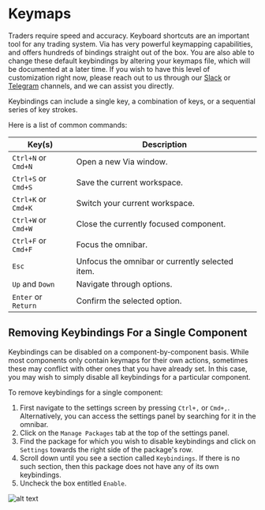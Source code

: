# Keymaps

Traders require speed and accuracy. Keyboard shortcuts are an important tool for any trading system. Via has very powerful keymapping capabilities, and offers hundreds of bindings straight out of the box. You are also able to change these default keybindings by altering your keymaps file, which will be documented at a later time. If you wish to have this level of customization right now, please reach out to us through our [Slack](https://slack.via.world/) or [Telegram](https://t.me/viaplatform) channels, and we can assist you directly.

Keybindings can include a single key, a combination of keys, or a sequential series of key strokes.

Here is a list of common commands:

| Key(s) | Description |
|--------|-------------|
| `Ctrl+N` or `Cmd+N` | Open a new Via window. |
| `Ctrl+S` or `Cmd+S` | Save the current workspace. |
| `Ctrl+K` or `Cmd+K` | Switch your current workspace. |
| `Ctrl+W` or `Cmd+W` | Close the currently focused component. |
| `Ctrl+F` or `Cmd+F` | Focus the omnibar. |
| `Esc` | Unfocus the omnibar or currently selected item. |
| `Up` and `Down` | Navigate through options. |
| `Enter` or `Return` | Confirm the selected option. |

## Removing Keybindings For a Single Component

Keybindings can be disabled on a component-by-component basis. While most components only contain keymaps for their own actions, sometimes these may conflict with other ones that you have already set. In this case, you may wish to simply disable all keybindings for a particular component.

To remove keybindings for a single component:

1. First navigate to the settings screen by pressing `Ctrl+,` or `Cmd+,`. Alternatively, you can access the settings panel by searching for it in the omnibar.
2. Click on the `Manage Packages` tab at the top of the settings panel.
3. Find the package for which you wish to disable keybindings and click on `Settings` towards the right side of the package's row.
4. Scroll down until you see a section called `Keybindings`. If there is no such section, then this package does not have any of its own keybindings.
5. Uncheck the box entitled `Enable`.

![alt text](/docs/terminal/images/keybinding-settings.png "Package Keybinding Settings")
